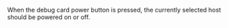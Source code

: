 When the debug card power button is pressed, the currently selected host should
be powered on or off.
